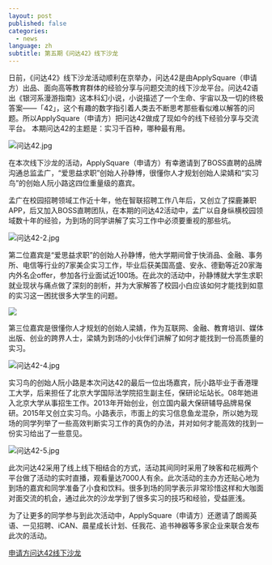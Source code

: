 ```yaml
---
layout: post
published: false
categories:
  - news
language: zh
subtitle: 第五期《问达42》线下沙龙
---
```

日前，《问达42》线下沙龙活动顺利在京举办，问达42是由ApplySquare（申请方）出品、面向高等教育群体的经验分享与问题交流的线下沙龙平台。问达42语出《银河系漫游指南》这本科幻小说，小说描述了一个生命、宇宙以及一切的终极答案——「42」，这个有趣的数字指引着人类去不断思考那些看似难以解答的问题。所以ApplySquare（申请方）把问达42做成了现如今的线下经验分享与交流平台。 本期问达42的主题是：实习千百种，哪种最有用。

![问达42.jpg]({{site.baseurl}}/image/问达42.jpg)

在本次线下沙龙的活动，ApplySquare（申请方）有幸邀请到了BOSS直聘的品牌沟通总监孟广，“爱思益求职”创始人孙静博，很懂你人才规划创始人梁婧和“实习鸟”的创始人阮小路这四位重量级的嘉宾。

孟广在校园招聘领域工作近十年，他在智联招聘工作八年后，又创立了探鹿兼职APP，后又加入BOSS直聘团队，在本期的问达42活动中，孟广以自身纵横校园领域数十年的经验，为到场的同学讲解了实习工作中必须要重视的那些坑。

![问达42-2.jpg]({{site.baseurl}}/image/问达42-2.jpg)

第二位嘉宾是“爱思益求职”的创始人孙静博，他大学期间曾于快消品、金融、事务所、电信等行业的7家美企实习工作，毕业后获美国高盛、安永、德勤等近20家海内外名企offer，参加各行业面试近100场。在此次的活动中，孙静博就大学生求职就业现状与痛点做了深刻的剖析，并为大家解答了校园小白应该如何才能找到如意的实习这一困扰很多大学生的问题。

![]({{site.baseurl}}/image/%E9%97%AE%E8%BE%BE42-3.jpg)

第三位嘉宾是很懂你人才规划的创始人梁婧，作为互联网、金融、教育培训、媒体出版、创业的跨界人士，梁婧为到场的小伙伴们讲解了如何才能找到一份高质量的实习。

![问达42-4.jpg]({{site.baseurl}}/image/问达42-4.jpg)


实习鸟的创始人阮小路是本次问达42的最后一位出场嘉宾，阮小路毕业于香港理工大学，后来担任了北京大学国际法学院招生副主任，保研论坛站长。08年她进入北京大学从事招生工作。2013年开始创业，创立国内最大保研辅导品牌易保研。2015年又创立实习鸟。小路表示，市面上的实习信息鱼龙混杂，所以她为现场的同学列举了一些高效判断实习工作的真伪的办法，并对如何才能高效的找到一份实习给出了一些意见。 

![问达42-5.jpg]({{site.baseurl}}/image/问达42-5.jpg)

此次问达42采用了线上线下相结合的方式，活动其间同时采用了映客和花椒两个平台做了活动的实时直播，观看量达7000人有余。此次活动的主办方还贴心地为到场的嘉宾和同学准备了小食和饮料。很多到场的同学表示非常珍惜这样和大咖面对面交流的机会，通过此次的沙龙学到了很多实习的技巧和经验，受益匪浅。

为了让更多的同学参与到此次活动中，ApplySquare（申请方）还邀请了朗阁英语、一见招聘、iCAN、晨星成长计划、任我花、追书神器等多家企业来联合发布此次的活动。

[申请方问达42线下沙龙](http://www.zgjrzk.com/news/201611/392687.html "申请方问达42线下沙龙")